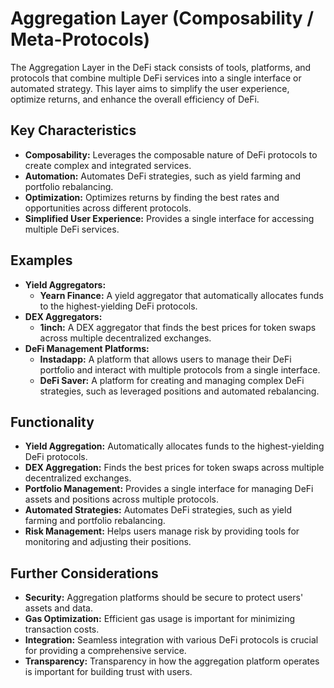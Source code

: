 # Aggregation Layer (Composability / Meta-Protocols)

The Aggregation Layer in the DeFi stack consists of tools, platforms, and protocols that combine multiple DeFi services into a single interface or automated strategy. This layer aims to simplify the user experience, optimize returns, and enhance the overall efficiency of DeFi.

## Key Characteristics

- **Composability:** Leverages the composable nature of DeFi protocols to create complex and integrated services.
- **Automation:** Automates DeFi strategies, such as yield farming and portfolio rebalancing.
- **Optimization:** Optimizes returns by finding the best rates and opportunities across different protocols.
- **Simplified User Experience:** Provides a single interface for accessing multiple DeFi services.

## Examples

- **Yield Aggregators:**
  - **Yearn Finance:** A yield aggregator that automatically allocates funds to the highest-yielding DeFi protocols.
- **DEX Aggregators:**
  - **1inch:** A DEX aggregator that finds the best prices for token swaps across multiple decentralized exchanges.
- **DeFi Management Platforms:**
  - **Instadapp:** A platform that allows users to manage their DeFi portfolio and interact with multiple protocols from a single interface.
  - **DeFi Saver:** A platform for creating and managing complex DeFi strategies, such as leveraged positions and automated rebalancing.

## Functionality

- **Yield Aggregation:** Automatically allocates funds to the highest-yielding DeFi protocols.
- **DEX Aggregation:** Finds the best prices for token swaps across multiple decentralized exchanges.
- **Portfolio Management:** Provides a single interface for managing DeFi assets and positions across multiple protocols.
- **Automated Strategies:** Automates DeFi strategies, such as yield farming and portfolio rebalancing.
- **Risk Management:** Helps users manage risk by providing tools for monitoring and adjusting their positions.

## Further Considerations

- **Security:** Aggregation platforms should be secure to protect users' assets and data.
- **Gas Optimization:** Efficient gas usage is important for minimizing transaction costs.
- **Integration:** Seamless integration with various DeFi protocols is crucial for providing a comprehensive service.
- **Transparency:** Transparency in how the aggregation platform operates is important for building trust with users.
